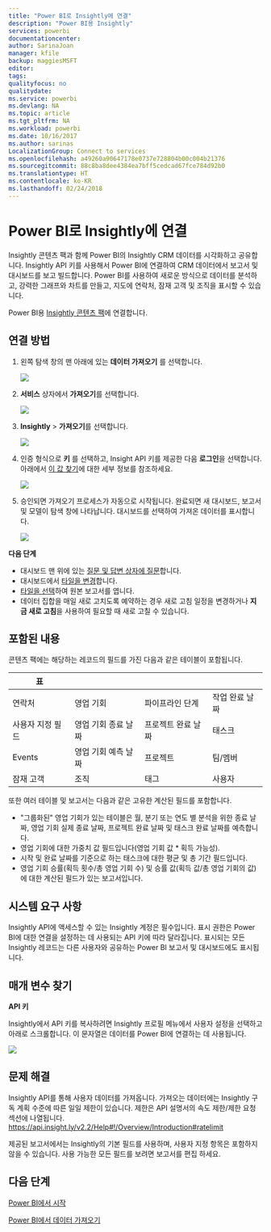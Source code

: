 ```yaml
---
title: "Power BI로 Insightly에 연결"
description: "Power BI용 Insightly"
services: powerbi
documentationcenter: 
author: SarinaJoan
manager: kfile
backup: maggiesMSFT
editor: 
tags: 
qualityfocus: no
qualitydate: 
ms.service: powerbi
ms.devlang: NA
ms.topic: article
ms.tgt_pltfrm: NA
ms.workload: powerbi
ms.date: 10/16/2017
ms.author: sarinas
LocalizationGroup: Connect to services
ms.openlocfilehash: a49260a90647178e0737e728804b00c004b21376
ms.sourcegitcommit: 88c8ba8dee4384ea7bff5cedcad67fce784d92b0
ms.translationtype: HT
ms.contentlocale: ko-KR
ms.lasthandoff: 02/24/2018
---
```

# <a name="connect-to-insightly-with-power-bi"></a>Power BI로 Insightly에 연결
Insightly 콘텐츠 팩과 함께 Power BI의 Insightly CRM 데이터를 시각화하고 공유합니다. Insightly API 키를 사용해서 Power BI에 연결하여 CRM 데이터에서 보고서 및 대시보드를 보고 빌드합니다. Power BI를 사용하여 새로운 방식으로 데이터를 분석하고, 강력한 그래프와 차트를 만들고, 지도에 연락처, 잠재 고객 및 조직을 표시할 수 있습니다.

Power BI용 [Insightly 콘텐츠 팩](https://app.powerbi.com/getdata/services/insightly)에 연결합니다.

## <a name="how-to-connect"></a>연결 방법
1. 왼쪽 탐색 창의 맨 아래에 있는 **데이터 가져오기** 를 선택합니다.
   
   ![](media/service-connect-to-insightly/getdata.png)
2. **서비스** 상자에서 **가져오기**를 선택합니다.
   
   ![](media/service-connect-to-insightly/services.png)
3. **Insightly** \> **가져오기**를 선택합니다.
   
   ![](media/service-connect-to-insightly/insightly.png)
4. 인증 형식으로 **키** 를 선택하고, Insight API 키를 제공한 다음 **로그인**을 선택합니다. 아래에서 [이 값 찾기](#FindingParams)에 대한 세부 정보를 참조하세요.
   
   ![](media/service-connect-to-insightly/creds.png)
5. 승인되면 가져오기 프로세스가 자동으로 시작됩니다. 완료되면 새 대시보드, 보고서 및 모델이 탐색 창에 나타납니다. 대시보드를 선택하여 가져온 데이터를 표시합니다.
   
     ![](media/service-connect-to-insightly/dashboard.png)

**다음 단계**

* 대시보드 맨 위에 있는 [질문 및 답변 상자에 질문](power-bi-q-and-a.md)합니다.
* 대시보드에서 [타일을 변경](service-dashboard-edit-tile.md)합니다.
* [타일을 선택](service-dashboard-tiles.md)하여 원본 보고서를 엽니다.
* 데이터 집합을 매일 새로 고치도록 예약하는 경우 새로 고침 일정을 변경하거나 **지금 새로 고침**을 사용하여 필요할 때 새로 고칠 수 있습니다.

## <a name="whats-included"></a>포함된 내용
콘텐츠 팩에는 해당하는 레코드의 필드를 가진 다음과 같은 테이블이 포함됩니다.

| 표 |  |  |  |
| --- | --- | --- | --- |
| 연락처 |영업 기회 |파이프라인 단계 |작업 완료 날짜 |
| 사용자 지정 필드 |영업 기회 종료 날짜 |프로젝트 완료 날짜 |태스크 |
| Events |영업 기회 예측 날짜 |프로젝트 |팀/멤버 |
| 잠재 고객 |조직 |태그 |사용자 |

또한 여러 테이블 및 보고서는 다음과 같은 고유한 계산된 필드를 포함합니다.  

* "그룹화된" 영업 기회가 있는 테이블은 월, 분기 또는 연도 별 분석을 위한 종료 날짜, 영업 기회 실제 종료 날짜, 프로젝트 완료 날짜 및 태스크 완료 날짜를 예측합니다.  
* 영업 기회에 대한 가중치 값 필드입니다(영업 기회 값 * 획득 가능성).  
* 시작 및 완료 날짜를 기준으로 하는 태스크에 대한 평균 및 총 기간 필드입니다.  
* 영업 기회 승률(획득 횟수/총 영업 기회 수) 및 승률 값(획득 값/총 영업 기회의 값)에 대한 계산된 필드가 있는 보고서입니다.  

## <a name="system-requirements"></a>시스템 요구 사항
Insightly API에 액세스할 수 있는 Insightly 계정은 필수입니다. 표시 권한은 Power BI에 대한 연결을 설정하는 데 사용되는 API 키에 따라 달라집니다. 표시되는 모든 Insightly 레코드는 다른 사용자와 공유하는 Power BI 보고서 및 대시보드에도 표시됩니다.

<a name="FindingParams"></a>

## <a name="finding-parameters"></a>매개 변수 찾기
**API 키**

Insightly에서 API 키를 복사하려면 Insightly 프로필 메뉴에서 사용자 설정을 선택하고 아래로 스크롤합니다. 이 문자열은 데이터를 Power BI에 연결하는 데 사용됩니다.

![](media/service-connect-to-insightly/findapi.png)

## <a name="troubleshooting"></a>문제 해결
Insightly API를 통해 사용자 데이터를 가져옵니다. 가져오는 데이터에는 Insightly 구독 계획 수준에 따른 일일 제한이 있습니다. 제한은 API 설명서의 속도 제한/제한 요청 섹션에 나열됩니다. https://api.insight.ly/v2.2/Help#!/Overview/Introduction#ratelimit

제공된 보고서에서는 Insightly의 기본 필드를 사용하며, 사용자 지정 항목은 포함하지 않을 수 있습니다. 사용 가능한 모든 필드를 보려면 보고서를 편집 하세요.

## <a name="next-steps"></a>다음 단계
[Power BI에서 시작](service-get-started.md)

[Power BI에서 데이터 가져오기](service-get-data.md)

